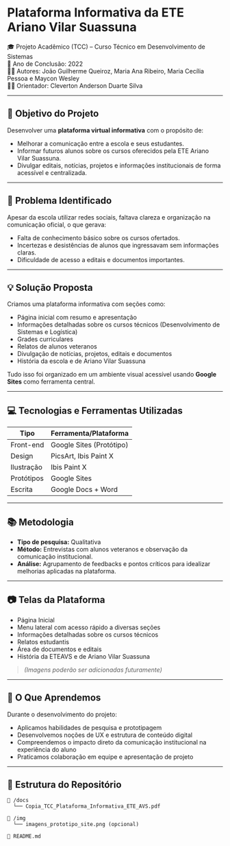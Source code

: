 # Plataforma Informativa da ETE Ariano Vilar Suassuna

🎓 Projeto Acadêmico (TCC) – Curso Técnico em Desenvolvimento de Sistemas  
📅 Ano de Conclusão: 2022  
👨‍💻 Autores: João Guilherme Queiroz, Maria Ana Ribeiro, Maria Cecília Pessoa e Maycon Wesley  
👨‍🏫 Orientador: Cleverton Anderson Duarte Silva

---

## 🎯 Objetivo do Projeto

Desenvolver uma **plataforma virtual informativa** com o propósito de:

- Melhorar a comunicação entre a escola e seus estudantes.
- Informar futuros alunos sobre os cursos oferecidos pela ETE Ariano Vilar Suassuna.
- Divulgar editais, notícias, projetos e informações institucionais de forma acessível e centralizada.

---

## 📌 Problema Identificado

Apesar da escola utilizar redes sociais, faltava clareza e organização na comunicação oficial, o que gerava:

- Falta de conhecimento básico sobre os cursos ofertados.
- Incertezas e desistências de alunos que ingressavam sem informações claras.
- Dificuldade de acesso a editais e documentos importantes.

---

## 💡 Solução Proposta

Criamos uma plataforma informativa com seções como:

- Página inicial com resumo e apresentação
- Informações detalhadas sobre os cursos técnicos (Desenvolvimento de Sistemas e Logística)
- Grades curriculares
- Relatos de alunos veteranos
- Divulgação de notícias, projetos, editais e documentos
- História da escola e de Ariano Vilar Suassuna

Tudo isso foi organizado em um ambiente visual acessível usando **Google Sites** como ferramenta central.

---

## 💻 Tecnologias e Ferramentas Utilizadas

| Tipo           | Ferramenta/Plataforma       |
|----------------|-----------------------------|
| Front-end      | Google Sites (Protótipo)     |
| Design         | PicsArt, Ibis Paint X        |
| Ilustração     | Ibis Paint X                 |
| Protótipos     | Google Sites                 |
| Escrita        | Google Docs + Word           |

---

## 📚 Metodologia

- **Tipo de pesquisa:** Qualitativa
- **Método:** Entrevistas com alunos veteranos e observação da comunicação institucional.
- **Análise:** Agrupamento de feedbacks e pontos críticos para idealizar melhorias aplicadas na plataforma.

---

## 📷 Telas da Plataforma

- Página Inicial
- Menu lateral com acesso rápido a diversas seções
- Informações detalhadas sobre os cursos técnicos
- Relatos estudantis
- Área de documentos e editais
- História da ETEAVS e de Ariano Vilar Suassuna

> *(Imagens poderão ser adicionadas futuramente)*

---

## 📘 O Que Aprendemos

Durante o desenvolvimento do projeto:

- Aplicamos habilidades de pesquisa e prototipagem
- Desenvolvemos noções de UX e estrutura de conteúdo digital
- Compreendemos o impacto direto da comunicação institucional na experiência do aluno
- Praticamos colaboração em equipe e apresentação de projeto

---

## 📁 Estrutura do Repositório

```plaintext
📁 /docs
  └── Copia_TCC_Plataforma_Informativa_ETE_AVS.pdf

📁 /img
  └── imagens_prototipo_site.png (opcional)

📄 README.md